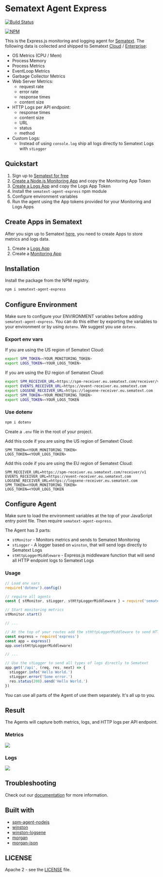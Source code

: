 # Sematext Agent Express

[![Build Status](https://travis-ci.org/sematext/sematext-agent-express.svg?branch=master)](https://travis-ci.org/sematext/sematext-agent-express)

[![NPM](https://nodei.co/npm/sematext-agent-express.png)](https://nodei.co/npm/sematext-agent-express/)

This is the Express.js monitoring and logging agent for [Sematext](https://sematext.com/). The following data is collected and shipped to Sematext [Cloud](https://sematext.com/cloud/) / [Enterprise](https://sematext.com/enterprise/):

- OS Metrics (CPU / Mem)
- Process Memory
- Process Metrics
- EventLoop Metrics
- Garbage Collector Metrics
- Web Server Metrics:
  - request rate
  - error rate
  - response times
  - content size
- HTTP Logs per API endpoint:
  - response times
  - content size
  - URL
  - status
  - method
- Custom Logs:
  - Instead of using `console.log` ship all logs directly to Sematext Logs with `stLogger`

## Quickstart 

1. Sign up to [Sematext for free](https://apps.sematext.com/ui/registration)  
2. [Create a Node.js Monitoring App](https://apps.sematext.com/ui/integrations) and copy the Monitoring App Token
3. [Create a Logs App](https://apps.sematext.com/ui/integrations) and copy the Logs App Token
4. Install the `sematext-agent-express` npm module
4. Configure environment variables
5. Run the agent using the App tokens provided for your Monitoring and Logs Apps

## Create Apps in Sematext

After you sign up to Sematext [here](https://apps.sematext.com/ui/registration), you need to create Apps to store metrics and logs data.

1. Create a [Logs App](https://sematext.com/docs/logs/quick-start/)
2. Create a [Monitoring App](https://sematext.com/docs/monitoring/quick-start/)

## Installation

Install the package from the NPM registry.

```bash
npm i sematext-agent-express
```

## Configure Environment

Make sure to configure your ENVIRONMENT variables before adding `sematext-agent-express`. You can do this either by exporting the variables to your environment or by using `dotenv`. We suggest you use `dotenv`.

### Export env vars

If you are using the US region of Sematext Cloud:

```bash
export SPM_TOKEN=<YOUR_MONITORING_TOKEN>
export LOGS_TOKEN=<YOUR_LOGS_TOKEN>
```

If you are using the EU region of Sematext Cloud:

```bash
export SPM_RECEIVER_URL=https://spm-receiver.eu.sematext.com/receiver/v1
export EVENTS_RECEIVER_URL=https://event-receiver.eu.sematext.com
export LOGSENE_RECEIVER_URL=https://logsene-receiver.eu.sematext.com
export SPM_TOKEN=<YOUR_MONITORING_TOKEN>
export LOGS_TOKEN=<YOUR_LOGS_TOKEN
```

### Use dotenv

```bash
npm i dotenv
```

Create a `.env` file in the root of your project.

Add this code if you are using the US region of Sematext Cloud:

```
SPM_TOKEN=<YOUR_MONITORING_TOKEN>
LOGS_TOKEN=<YOUR_LOGS_TOKEN>
```

Add this code if you are using the EU region of Sematext Cloud:

```
SPM_RECEIVER_URL=https://spm-receiver.eu.sematext.com/receiver/v1
EVENTS_RECEIVER_URL=https://event-receiver.eu.sematext.com
LOGSENE_RECEIVER_URL=https://logsene-receiver.eu.sematext.com
SPM_TOKEN=<YOUR_MONITORING_TOKEN>
LOGS_TOKEN=<YOUR_LOGS_TOKEN
```

## Configure Agent

Make sure to load the environment variables at the top of your JavaScript entry point file. Then require `sematext-agent-express`.

The Agent has 3 parts:

- `stMonitor` - Monitors metrics and sends to Sematext Monitoring
- `stLogger` - A logger based on `winston`, that will send logs directly to Sematext Logs
- `stHttpLoggerMiddleware` - Express.js middleware function that will send all HTTP endpoint logs to Sematext Logs

### Usage

```javascript
// Load env vars
require('dotenv').config()

// require all agents
const { stMonitor, stLogger, stHttpLoggerMiddleware } = require('sematext-agent-express')

// Start monitoring metrics
stMonitor.start()

// ...

// At the top of your routes add the stHttpLoggerMiddleware to send HTTP logs to Sematext
const express = require('express')
const app = express()
app.use(stHttpLoggerMiddleware)

// ...

// Use the stLogger to send all types of logs directly to Sematext
app.get('/api', (req, res, next) => {
  stLogger.info('Hello World.')
  stLogger.error('Some error.')
  res.status(200).send('Hello World.')
})
```

You can use all parts of the Agent of use them separately. It's all up to you.

## Result
The Agents will capture both metrics, logs, and HTTP logs per API endpoint.

### Metrics

![](https://cdn.sematext.com/images/sample-nodejs-metrics.png)

### Logs

![](https://cdn.sematext.com/images/sample-nodejs-logs.png)

## Troubleshooting
<!-- TODO: Update this after I create an Express.js integration page in docs -->
Check out our [documentation](https://sematext.com/docs/integration/node.js/) for more information.

## Built with

- [spm-agent-nodejs](https://github.com/sematext/spm-agent-nodejs)
- [winston](https://github.com/winstonjs/winston)
- [winston-logsene](https://github.com/sematext/winston-logsene)
- [morgan](https://github.com/expressjs/morgan)
- [morgan-json](https://github.com/indexzero/morgan-json)

## LICENSE

Apache 2 - see the [LICENSE](./LICENSE) file.
